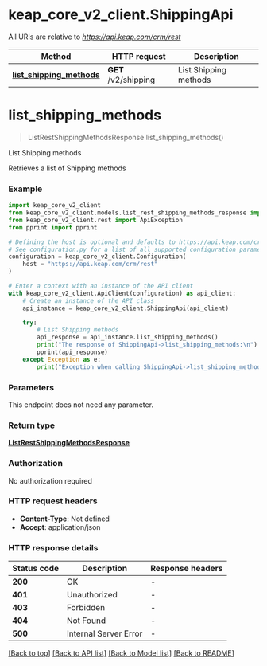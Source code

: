 # keap_core_v2_client.ShippingApi

All URIs are relative to *https://api.keap.com/crm/rest*

Method | HTTP request | Description
------------- | ------------- | -------------
[**list_shipping_methods**](ShippingApi.md#list_shipping_methods) | **GET** /v2/shipping | List Shipping methods


# **list_shipping_methods**
> ListRestShippingMethodsResponse list_shipping_methods()

List Shipping methods

Retrieves a list of Shipping methods

### Example


```python
import keap_core_v2_client
from keap_core_v2_client.models.list_rest_shipping_methods_response import ListRestShippingMethodsResponse
from keap_core_v2_client.rest import ApiException
from pprint import pprint

# Defining the host is optional and defaults to https://api.keap.com/crm/rest
# See configuration.py for a list of all supported configuration parameters.
configuration = keap_core_v2_client.Configuration(
    host = "https://api.keap.com/crm/rest"
)

# Enter a context with an instance of the API client
with keap_core_v2_client.ApiClient(configuration) as api_client:
    # Create an instance of the API class
    api_instance = keap_core_v2_client.ShippingApi(api_client)

    try:
        # List Shipping methods
        api_response = api_instance.list_shipping_methods()
        print("The response of ShippingApi->list_shipping_methods:\n")
        pprint(api_response)
    except Exception as e:
        print("Exception when calling ShippingApi->list_shipping_methods: %s\n" % e)
```


### Parameters

This endpoint does not need any parameter.

### Return type

[**ListRestShippingMethodsResponse**](ListRestShippingMethodsResponse.md)

### Authorization

No authorization required

### HTTP request headers

 - **Content-Type**: Not defined
 - **Accept**: application/json

### HTTP response details

| Status code | Description | Response headers |
|-------------|-------------|------------------|
**200** | OK |  -  |
**401** | Unauthorized |  -  |
**403** | Forbidden |  -  |
**404** | Not Found |  -  |
**500** | Internal Server Error |  -  |

[[Back to top]](#) [[Back to API list]](../README.md#documentation-for-api-endpoints) [[Back to Model list]](../README.md#documentation-for-models) [[Back to README]](../README.md)

